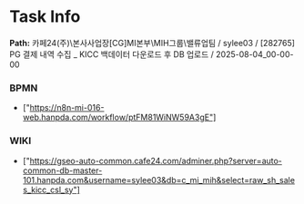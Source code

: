 # Task Info

**Path:** 카페24(주)\본사사업장\[CG]MI본부\MIH그룹\밸류업팀 / sylee03 / [282765] PG 결제 내역 수집 _ KICC 백데이터 다운로드 후 DB 업로드 / 2025-08-04_00-00-00

### BPMN
- ["https://n8n-mi-016-web.hanpda.com/workflow/ptFM81WiNW59A3gE"]

### WIKI
- ["https://gseo-auto-common.cafe24.com/adminer.php?server=auto-common-db-master-101.hanpda.com&username=sylee03&db=c_mi_mih&select=raw_sh_sales_kicc_csl_sy"]

